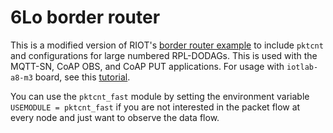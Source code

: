 # 6Lo border router

This is a modified version of RIOT's [border router example] to include `pktcnt`
and configurations for large numbered RPL-DODAGs. This is used with the MQTT-SN,
CoAP OBS, and CoAP PUT applications. For usage with `iotlab-a8-m3` board, see
this [tutorial].

You can use the `pktcnt_fast` module by setting the environment variable
`USEMODULE = pktcnt_fast` if you are not interested in the packet flow at every
node and just want to observe the data flow.

[border router example]: https://github.com/RIOT-OS/RIOT/tree/master/examples/gnrc_border_router
[tutorial]: https://www.iot-lab.info/tutorials/riot-public-ipv66lowpan-network-with-a8-m3-nodes/
